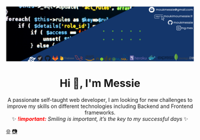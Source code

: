 ![Bannière](https://github.com/moukmessie/moukmessie/blob/main/mybackprofil.png)

<h1 align="center">Hi 👋, I'm Messie</h1>
<p align= "center">
 A passionate self-taught web developer, I am looking for new challenges to improve my skills on different technologies including Backend and Frontend frameworks.
  <br>✨<i> <b style="color:red">!important:</b> Smiling is important, it’s the key to my successful days </i>✨ 
</p>


<!--Here are some ideas to get you started:

- 🔭 I’m currently working on ...
- 🌱 I’m currently learning ...
- 👯 I’m looking to collaborate on ...
- 🤔 I’m looking for help with ...
- 💬 Ask me about ...
- 📫 How to reach me: ...
- 😄 Pronouns: ...
- ⚡ Fun fact: ...-->

[:globe_with_meridians:](https://moukimou-website.herokuapp.com/)  [:camera:](https://www.instagram.com/mg.mes/) 

